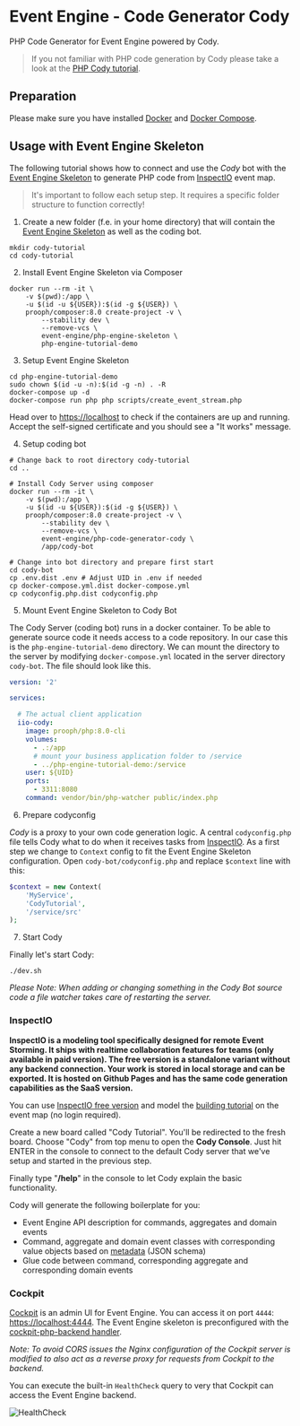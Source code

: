 # Event Engine - Code Generator Cody

PHP Code Generator for Event Engine powered by Cody.

> If you not familiar with PHP code generation by Cody please take a look at the [PHP Cody tutorial](https://github.com/event-engine/inspectio/wiki/PHP-Cody-Tutorial).

## Preparation

Please make sure you have installed [Docker](https://docs.docker.com/install/ "Install Docker")
and [Docker Compose](https://docs.docker.com/compose/install/ "Install Docker Compose").

## Usage with Event Engine Skeleton

The following tutorial shows how to connect and use the *Cody* bot with the [Event Engine Skeleton](https://github.com/event-engine/php-engine-skeleton "Event Engine Skeleton on GitHub")
to generate PHP code from [InspectIO](https://event-engine.io/free-inspectio/ "Free version of InspectIO") event map.

> It's important to follow each setup step. It requires a specific folder structure to function correctly!

1. Create a new folder (f.e. in your home directory) that will contain the [Event Engine Skeleton](https://github.com/event-engine/php-engine-skeleton "Event Engine Skeleton on GitHub") as well as the coding bot.
```
mkdir cody-tutorial
cd cody-tutorial
```

2. Install Event Engine Skeleton via Composer

```
docker run --rm -it \
    -v $(pwd):/app \
    -u $(id -u ${USER}):$(id -g ${USER}) \
    prooph/composer:8.0 create-project -v \
        --stability dev \
        --remove-vcs \
        event-engine/php-engine-skeleton \
        php-engine-tutorial-demo
```

3. Setup Event Engine Skeleton
```
cd php-engine-tutorial-demo
sudo chown $(id -u -n):$(id -g -n) . -R
docker-compose up -d
docker-compose run php php scripts/create_event_stream.php
```

Head over to [https://localhost](https://localhost) to check if the containers are up and running. 
Accept the self-signed certificate and you should see a "It works" message.

4. Setup coding bot
```
# Change back to root directory cody-tutorial
cd ..

# Install Cody Server using composer
docker run --rm -it \
    -v $(pwd):/app \
    -u $(id -u ${USER}):$(id -g ${USER}) \
    prooph/composer:8.0 create-project -v \
        --stability dev \
        --remove-vcs \
        event-engine/php-code-generator-cody \
        /app/cody-bot

# Change into bot directory and prepare first start
cd cody-bot
cp .env.dist .env # Adjust UID in .env if needed
cp docker-compose.yml.dist docker-compose.yml
cp codyconfig.php.dist codyconfig.php
```

5. Mount Event Engine Skeleton to Cody Bot

The Cody Server (coding bot) runs in a docker container. To be able to generate source code it needs access to a 
code repository. In our case this is the `php-engine-tutorial-demo` directory. We can mount the directory to the server 
by modifying `docker-compose.yml` located in the server directory `cody-bot`. The file should look like this.

```yaml
version: '2'

services:

  # The actual client application
  iio-cody:
    image: prooph/php:8.0-cli
    volumes:
      - .:/app
      # mount your business application folder to /service
      - ../php-engine-tutorial-demo:/service
    user: ${UID}
    ports:
      - 3311:8080
    command: vendor/bin/php-watcher public/index.php
```

6. Prepare codyconfig 

*Cody* is a proxy to your own code generation logic. A central `codyconfig.php` file tells Cody what to do when it 
receives tasks from [InspectIO](https://event-engine.io/free-inspectio/ "Free version of InspectIO"). As a first step 
we change to `Context` config to fit the Event Engine Skeleton configuration. Open `cody-bot/codyconfig.php` and replace
`$context` line with this:

```php
$context = new Context(
    'MyService',
    'CodyTutorial',
    '/service/src'
);
```

7. Start Cody

Finally let's start Cody:

```
./dev.sh
```

*Please Note: When adding or changing something in the Cody Bot source code a file watcher takes care of restarting the server.*

### InspectIO

**InspectIO is a modeling tool specifically designed for remote Event Storming. It ships with realtime collaboration
features for teams (only available in paid version). The free version is a standalone variant without any backend
connection. Your work is stored in local storage and can be exported. It is hosted on Github Pages and has the same
code generation capabilities as the SaaS version.**

You can use [InspectIO free version](https://event-engine.io/free-inspectio/ "Free version of InspectIO") and model 
the [building tutorial](https://event-engine.io/tutorial/intro.html#2-1 "Event Engine Building Tutorial") on the event 
map (no login required). 

Create a new board called "Cody Tutorial". You'll be redirected to the fresh board. Choose "Cody" from top menu to
open the **Cody Console**. Just hit ENTER in the console to connect to the default Cody server that we've setup and started
in the previous step.

Finally type "**/help**" in the console to let Cody explain the basic functionality.

Cody will generate the following boilerplate for you:
- Event Engine API description for commands, aggregates and domain events
- Command, aggregate and domain event classes with corresponding value objects based on [metadata](https://github.com/event-engine/inspectio/wiki/Card-Metadata "InspectIO card metadata") (JSON schema)
- Glue code between command, corresponding aggregate and corresponding domain events

### Cockpit

[Cockpit](https://github.com/event-engine/cockpit) is an admin UI for Event Engine. You can access it on port `4444`: [https://localhost:4444](https://localhost:4444).
The Event Engine skeleton is preconfigured with the [cockpit-php-backend handler](https://github.com/event-engine/cockpit-php-backend).

*Note: To avoid CORS issues the Nginx configuration of the Cockpit server is modified to also act as a reverse proxy for requests from Cockpit to the backend.*

You can execute the built-in `HealthCheck` query to very that Cockpit can access the Event Engine backend.

![HealthCheck](https://github.com/event-engine/php-engine-skeleton/blob/master/docs/assets/cockpit_health_check.png?raw=true)
